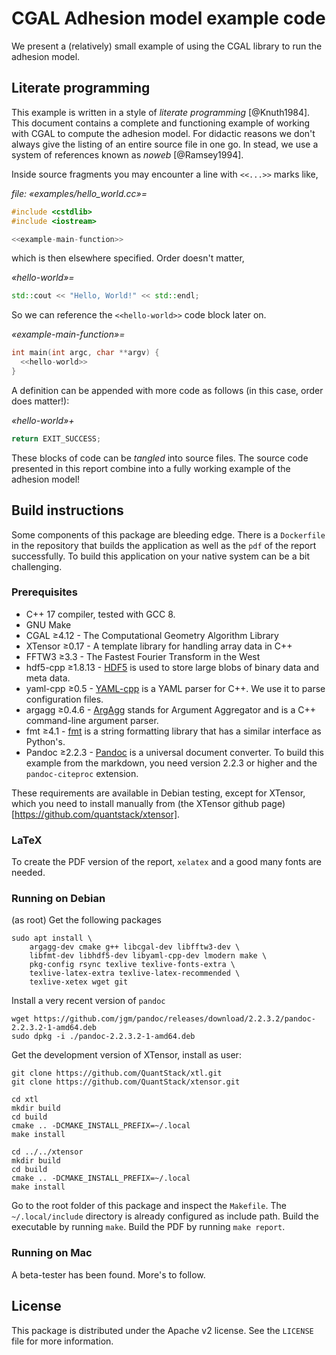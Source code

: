 # CGAL Adhesion model example code

We present a (relatively) small example of using the CGAL library to run the adhesion model.

## Literate programming

This example is written in a style of *literate programming* [@Knuth1984]. This document contains a complete and functioning example of working with CGAL to compute the adhesion model. For didactic reasons we don't always give the listing of an entire source file in one go. In stead, we use a system of references known as *noweb* [@Ramsey1994].

Inside source fragments you may encounter a line with `<<...>>` marks like,

*file: «examples/hello_world.cc»=*
``` {.cpp file=examples/hello_world.cc}
#include <cstdlib>
#include <iostream>

<<example-main-function>>
```

which is then elsewhere specified. Order doesn't matter,

*«hello-world»=*
``` {.cpp #hello-world}
std::cout << "Hello, World!" << std::endl;
```

So we can reference the `<<hello-world>>` code block later on.

*«example-main-function»=*
``` {.cpp #example-main-function}
int main(int argc, char **argv) {
  <<hello-world>>
}
```

A definition can be appended with more code as follows (in this case, order does matter!):

*«hello-world»+*
``` {.cpp #hello-world}
return EXIT_SUCCESS;
```

These blocks of code can be *tangled* into source files. The source code presented in this report combine into a fully working example of the adhesion model!

## Build instructions

Some components of this package are bleeding edge. There is a `Dockerfile` in the repository that builds the application as well as the `pdf` of the report successfully. To build this application on your native system can be a bit challenging.

### Prerequisites

- C++ 17 compiler, tested with GCC 8.
- GNU Make
- CGAL ≥4.12 - The Computational Geometry Algorithm Library
- XTensor ≥0.17 - A template library for handling array data in C++
- FFTW3 ≥3.3 - The Fastest Fourier Transform in the West
- hdf5-cpp ≥1.8.13 - [HDF5](https://support.hdfgroup.org/HDF5/doc/cpplus_RM/index.html) is used to store large blobs of binary data and meta data.
- yaml-cpp ≥0.5 - [YAML-cpp](https://github.com/jbeder/yaml-cpp) is a YAML parser for C++. We use it to parse configuration files.
- argagg ≥0.4.6 - [ArgAgg](https://github.com/vietjtnguyen/argagg) stands for Argument Aggregator and is a C++ command-line argument parser.
- fmt ≥4.1 - [fmt](http://fmtlib.net/latest/index.html) is a string formatting library that has a similar interface as Python's.
- Pandoc ≥2.2.3 - [Pandoc](http://pandoc.org/) is a universal document converter. To build this example from the markdown, you need version 2.2.3 or higher and the `pandoc-citeproc` extension.

These requirements are available in Debian testing, except for XTensor, which you need to install manually from (the XTensor github page)[https://github.com/quantstack/xtensor].

### LaTeX

To create the PDF version of the report, `xelatex` and a good many fonts are needed.

### Running on Debian

(as root) Get the following packages

```shell
sudo apt install \
    argagg-dev cmake g++ libcgal-dev libfftw3-dev \
    libfmt-dev libhdf5-dev libyaml-cpp-dev lmodern make \
    pkg-config rsync texlive texlive-fonts-extra \
    texlive-latex-extra texlive-latex-recommended \
    texlive-xetex wget git
```

Install a very recent version of `pandoc`

```shell
wget https://github.com/jgm/pandoc/releases/download/2.2.3.2/pandoc-2.2.3.2-1-amd64.deb
sudo dpkg -i ./pandoc-2.2.3.2-1-amd64.deb
```

Get the development version of XTensor, install as user:

```shell
git clone https://github.com/QuantStack/xtl.git
git clone https://github.com/QuantStack/xtensor.git

cd xtl
mkdir build
cd build
cmake .. -DCMAKE_INSTALL_PREFIX=~/.local
make install

cd ../../xtensor
mkdir build
cd build
cmake .. -DCMAKE_INSTALL_PREFIX=~/.local
make install
```

Go to the root folder of this package and inspect the `Makefile`. The `~/.local/include` directory is already configured as include path. Build the executable by running `make`. Build the PDF by running `make report`.

### Running on Mac

A beta-tester has been found. More's to follow.

## License

This package is distributed under the Apache v2 license. See the `LICENSE` file for more information.